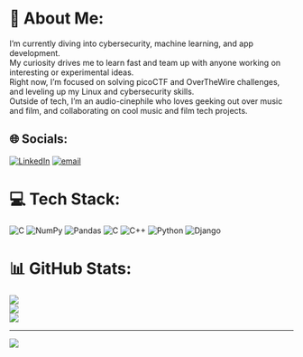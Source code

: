 # 💫 About Me:
I’m currently diving into cybersecurity, machine learning, and app development.<br> My curiosity drives me to learn fast and team up with anyone working on interesting or experimental ideas.<br>Right now, I’m focused on solving picoCTF and OverTheWire challenges, and leveling up my Linux and cybersecurity skills.<br>Outside of tech, I’m an audio-cinephile who loves geeking out over music and film, and collaborating on cool music and film tech projects.


## 🌐 Socials:
[![LinkedIn](https://img.shields.io/badge/LinkedIn-%230077B5.svg?logo=linkedin&logoColor=white)](https://linkedin.com/in/https://www.linkedin.com/in/christy-cyril-1a7951355) [![email](https://img.shields.io/badge/Email-D14836?logo=gmail&logoColor=white)](mailto:crizty702@gmail.com) 

# 💻 Tech Stack:
![C](https://img.shields.io/badge/c-%2300599C.svg?style=for-the-badge&logo=c&logoColor=white) ![NumPy](https://img.shields.io/badge/numpy-%23013243.svg?style=for-the-badge&logo=numpy&logoColor=white) ![Pandas](https://img.shields.io/badge/pandas-%23150458.svg?style=for-the-badge&logo=pandas&logoColor=white) ![C](https://img.shields.io/badge/c-%2300599C.svg?style=for-the-badge&logo=c&logoColor=white) ![C++](https://img.shields.io/badge/c++-%2300599C.svg?style=for-the-badge&logo=c%2B%2B&logoColor=white) ![Python](https://img.shields.io/badge/python-3670A0?style=for-the-badge&logo=python&logoColor=ffdd54) ![Django](https://img.shields.io/badge/django-%23092E20.svg?style=for-the-badge&logo=django&logoColor=white)
# 📊 GitHub Stats:
![](https://github-readme-stats.vercel.app/api?username=callmekriztal&theme=ambient_gradient&hide_border=true&include_all_commits=false&count_private=false)<br/>
![](https://nirzak-streak-stats.vercel.app/?user=callmekriztal&theme=ambient_gradient&hide_border=true)<br/>
![](https://github-readme-stats.vercel.app/api/top-langs/?username=callmekriztal&theme=ambient_gradient&hide_border=true&include_all_commits=false&count_private=false&layout=compact)

---
[![](https://visitcount.itsvg.in/api?id=callmekriztal&icon=0&color=11)](https://visitcount.itsvg.in)

<!-- Proudly created with GPRM ( https://gprm.itsvg.in ) -->

